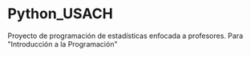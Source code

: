 # Python_USACH
Proyecto de programación de estadísticas enfocada a profesores. Para "Introducción a la Programación"
